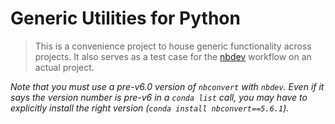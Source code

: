 # Generic Utilities for Python
> This is a convenience project to house generic functionality across projects. It also serves as a test case for the <a href='https://nbdev.fast.ai/'>nbdev</a> workflow on an actual project.


*Note that you must use a pre-v6.0 version of `nbconvert` with `nbdev`. Even if it says the version number is pre-v6 in a `conda list` call, you may have to explicitly install the right version (`conda install nbconvert==5.6.1`).*
